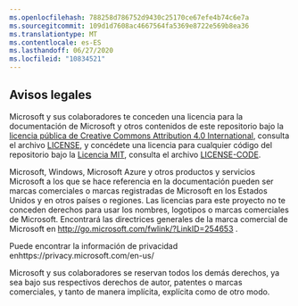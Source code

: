 ```yaml
---
ms.openlocfilehash: 788258d786752d9430c25170ce67efe4b74c6e7a
ms.sourcegitcommit: 109d1d7608ac4667564fa5369e8722e569b8ea36
ms.translationtype: MT
ms.contentlocale: es-ES
ms.lasthandoff: 06/27/2020
ms.locfileid: "10834521"
---
```

##  <a name="legal-notices"></a>Avisos legales
Microsoft y sus colaboradores te conceden una licencia para la documentación de Microsoft y otros contenidos de este repositorio bajo la [licencia pública de Creative Commons Attribution 4.0 International](https://creativecommons.org/licenses/by/4.0/legalcode), consulta el archivo [LICENSE](LICENSE), y concédete una licencia para cualquier código del repositorio bajo la [Licencia MIT](https://opensource.org/licenses/MIT), consulta el archivo [LICENSE-CODE](LICENSE-CODE).

Microsoft, Windows, Microsoft Azure y otros productos y servicios Microsoft a los que se hace referencia en la documentación pueden ser marcas comerciales o marcas registradas de Microsoft en los Estados Unidos y en otros países o regiones.
Las licencias para este proyecto no te conceden derechos para usar los nombres, logotipos o marcas comerciales de Microsoft.
Encontrará las directrices generales de la marca comercial de Microsoft en http://go.microsoft.com/fwlink/?LinkID=254653 .

Puede encontrar la información de privacidad enhttps://privacy.microsoft.com/en-us/

Microsoft y sus colaboradores se reservan todos los demás derechos, ya sea bajo sus respectivos derechos de autor, patentes o marcas comerciales, y tanto de manera implícita, explícita como de otro modo.